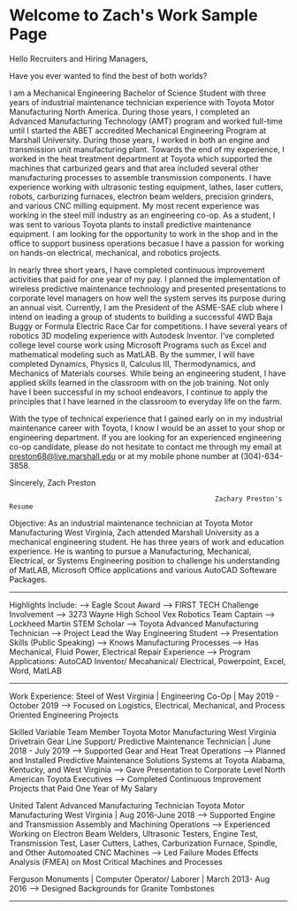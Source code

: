 # Welcome to Zach's Work Sample Page

Hello Recruiters and Hiring Managers,

Have you ever wanted to find the best of both worlds? 

I am a Mechanical Engineering Bachelor of Science Student with three years of industrial maintenance technician experience with Toyota Motor Manufacturing North America. During those years, I completed an Advanced Manufacturing Technology (AMT) program and worked full-time until I started the ABET accredited Mechanical Engineering Program at Marshall University. During those years, I worked in both an engine and transmission unit manufacturing plant. Towards the end of my experience, I worked in the heat treatment department at Toyota which supported the machines that carburized gears and that area included several other manufacturing processes to assemble transmission components. I have experience working with ultrasonic testing equipment, lathes, laser cutters, robots, carburizing furnaces, electron beam welders, precision grinders, and various CNC milling equipment. My most recent experience was working in the steel mill industry as an engineering co-op. As a student, I was sent to various Toyota plants to install predictive maintenance equipment. I am looking for the opportunity to work in the shop and in the office to support business operations becasue I have a passion for working on hands-on electrical, mechanical, and robotics projects. 

In nearly three short years, I have completed continuous improvement activities that paid for one year of my pay. I planned the implementation of wireless predictive maintenance technology and presented presentations to corporate level managers on how well the system serves its purpose during an annual visit. Currently, I am the President of the ASME-SAE club where I intend on leading a group of students to building a successful 4WD Baja Buggy or Formula Electric Race Car for competitions. I have several years of robotics 3D modeling experience with Autodesk Inventor. I’ve completed college level course work using Microsoft Programs such as Excel and mathematical modeling such as MatLAB. By the summer, I will have completed Dynamics, Physics II, Calculus III, Thermodynamics, and Mechanics of Materials courses. While being an engineering student, I have applied skills learned in the classroom with on the job training. Not only have I been successful in my school endeavors, I continue to apply the principles that I have learned in the classroom to everyday life on the farm. 

With the type of technical experience that I gained early on in my industrial maintenance career with Toyota, I know I would be an asset to your shop or engineering department. If you are looking for an experienced engineering co-op candidate, please do not hesitate to contact me through my email at preston68@live.marshall.edu or at my mobile phone number at (304)-634-3858.

Sincerely, 
Zach Preston 


                                                        Zachary Preston's Resume
Objective: As an industrial maintenance technician at Toyota Motor Manufacturing West Virginia, Zach attended Marshall University as a mechanical engineering student. He has three years of work and education experience. He is wanting to pursue a Manufacturing, Mechanical, Electrical, or Systems Engineering position to challenge his understanding of MatLAB, Microsoft Office applications and various AutoCAD Softeware Packages. 
_________________________________________________________________________________________________________________________________

Highlights Include: 
   --> Eagle Scout Award
   --> FIRST TECH Challenge Involvement
   --> 3273 Wayne High School Vex Robotics Team Captain
   --> Lockheed Martin STEM Scholar
   --> Toyota Advanced Manufacturing Technician 
   --> Project Lead the Way Engineering Student
   --> Presentation Skills (Public Speaking)
   --> Knows Manufacturing Processes 
   --> Has Mechanical, Fluid Power, Electrical Repair Experience
   --> Program Applications: AutoCAD Inventor/ Mecahanical/ Electrical, Powerpoint, Excel, Word, MatLAB
_________________________________________________________________________________________________________________________________
Work Experience:
Steel of West Virginia | Engineering Co-Op | May 2019 - October 2019
   --> Focused on Logistics, Electrical, Mechanical, and Process Oriented Engineering Projects

Skilled Variable Team Member Toyota Motor Manufacturing West Virginia
Drivetrain Gear Line Support/ Predictive Maintenance Technician | June 2018 - July 2019
   --> Supported Gear and Heat Treat Operations
   --> Planned and Installed Predictive Maintenance Solutions Systems at Toyota Alabama, Kentucky, and West Virginia
   --> Gave Presentation to Corporate Level North American Toyota Executives
   --> Completed Continuous Improvement Projects that Paid One Year of My Salary

United Talent Advanced Manufacturing Technician Toyota Motor Manufacturing West Virginia | Aug 2016-June 2018
   --> Supported Engine and Transmission Assembly and Machining Operations
   --> Experienced Working on Electron Beam Welders, Ultrasonic Testers, Engine Test, Transmission Test, Laser Cutters, Lathes,          Carburization Furnace, Spindle, and Other Automoated CNC Machines
   --> Led Failure Modes Effects Analysis (FMEA) on Most Critical Machines and Processes
   
Ferguson Monuments | Computer Operator/ Laborer | March 2013- Aug 2016
   --> Designed Backgrounds for Granite Tombstones
_________________________________________________________________________________________________________________________________

